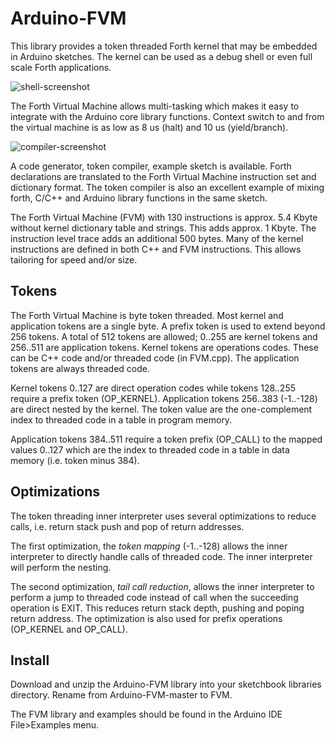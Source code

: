 # Arduino-FVM

This library provides a token threaded Forth kernel that may be
embedded in Arduino sketches. The kernel can be used as a debug
shell or even full scale Forth applications.

![shell-screenshot](https://www.dropbox.com/s/68a7qegcn4o7qw0/Screenshot%20from%202016-12-30%2020-40-06.png?dl=0)

The Forth Virtual Machine allows multi-tasking which makes it easy to
integrate with the Arduino core library functions. Context switch to
and from the virtual machine is as low as 8 us (halt) and 10 us
(yield/branch).

![compiler-screenshot](https://www.dropbox.com/s/xzgos7dmc4yoqdo/Screenshot%20from%202017-01-01%2016-54-07.png)

A code generator, token compiler, example sketch is available. Forth
declarations are translated to the Forth Virtual Machine instruction
set and dictionary format. The token compiler is also an excellent
example of mixing forth, C/C++ and Arduino library functions in the
same sketch.

The Forth Virtual Machine (FVM) with 130 instructions is approx. 5.4
Kbyte without kernel dictionary table and strings. This adds approx. 1
Kbyte. The instruction level trace adds an additional 500 bytes. Many of
the kernel instructions are defined in both C++ and FVM
instructions. This allows tailoring for speed and/or size.

## Tokens

The Forth Virtual Machine is byte token threaded. Most kernel and
application tokens are a single byte. A prefix token is used to
extend beyond 256 tokens. A total of 512 tokens are allowed; 0..255
are kernel tokens and 256..511 are application tokens. Kernel tokens
are operations codes. These can be C++ code and/or threaded code (in
FVM.cpp). The application tokens are always threaded code.

Kernel tokens 0..127 are direct operation codes while tokens 128..255
require a prefix token (OP_KERNEL). Application tokens 256..383
(-1..-128) are direct nested by the kernel. The token value are the
one-complement index to threaded code in a table in program memory.

Application tokens 384..511 require a token prefix (OP_CALL) to the
mapped values 0..127 which are the index to threaded code in a table
in data memory (i.e. token minus 384).

## Optimizations

The token threading inner interpreter uses several optimizations to
reduce calls, i.e. return stack push and pop of return addresses.

The first optimization, the _token mapping_ (-1..-128) allows the
inner interpreter to directly handle calls of threaded code. The inner
interpreter will perform the nesting.

The second optimization, _tail call reduction_, allows the inner
interpreter to perform a jump to threaded code instead of call when
the succeeding operation is EXIT. This reduces return stack depth,
pushing and poping return address. The optimization is also used for
prefix operations (OP_KERNEL and OP_CALL).

## Install

Download and unzip the Arduino-FVM library into your sketchbook
libraries directory. Rename from Arduino-FVM-master to FVM.

The FVM library and examples should be found in the Arduino IDE
File>Examples menu.
